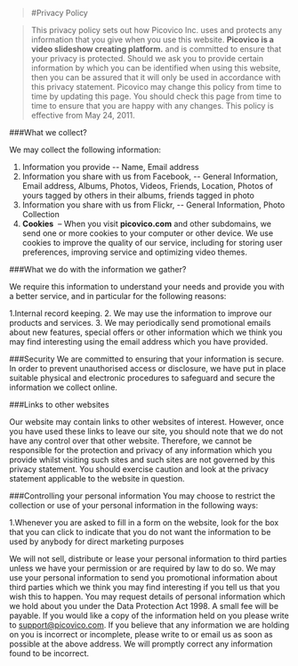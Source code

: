 >#Privacy Policy

>This privacy policy sets out how Picovico Inc. uses and protects any information that you give when you use this website. **Picovico is a video slideshow creating platform.** and is committed to ensure that your privacy is protected. Should we ask you to provide certain information by which you can be identified when using this website, then you can be assured that it will only be used in accordance with this privacy statement. Picovico may change this policy from time to time by updating this page. You should check this page from time to time to ensure that you are happy with any changes. This policy is effective from May 24, 2011.

###What we collect?

We may collect the following information:

1. Information you provide -- Name, Email address
2. Information you share with us from Facebook, -- General Information, Email address, Albums, Photos, Videos, Friends, Location, Photos of yours tagged by others in their albums, friends tagged in photo
3. Information you share with us from Flickr, -- General Information, Photo Collection
4. **Cookies** &nbsp;&ndash; When you visit **picovico.com** and other subdomains, we send one or more cookies to your computer or other device. We use cookies to improve the quality of our service, including for storing user preferences, improving service and optimizing video themes.

###What we do with the information we gather?

We require this information to understand your needs and provide you with a better service, and in particular for the following reasons:

1.Internal record keeping.
2. We may use the information to improve our products and services.
3. We may periodically send promotional emails about new features, special offers or other information which we think you may find interesting using the email address which you have provided.

###Security
We are committed to ensuring that your information is secure. In order to prevent unauthorised access or disclosure, we have put in place suitable physical and electronic procedures to safeguard and secure the information we collect online.

###Links to other websites

Our website may contain links to other websites of interest. However, once you have used these links to leave our site, you should note that we do not have any control over that other website. Therefore, we cannot be responsible for the protection and privacy of any information which you provide whilst visiting such sites and such sites are not governed by this privacy statement. You should exercise caution and look at the privacy statement applicable to the website in question.

###Controlling your personal information
You may choose to restrict the collection or use of your personal information in the following ways:

1.Whenever you are asked to fill in a form on the website, look for the box that you can click to indicate that you do not want the information to be used by anybody for direct marketing purposes

We will not sell, distribute or lease your personal information to third parties unless we have your permission or are required by law to do so. We may use your personal information to send you promotional information about third parties which we think you may find interesting if you tell us that you wish this to happen. You may request details of personal information which we hold about you under the Data Protection Act 1998. A small fee will be payable. If you would like a copy of the information held on you please write to&nbsp;[support@picovico.com](**support@picovico.com**). If you believe that any information we are holding on you is incorrect or incomplete, please write to or email us as soon as possible at the above address. We will promptly correct any information found to be incorrect.
